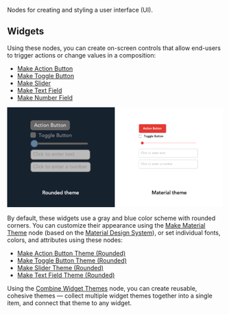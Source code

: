 Nodes for creating and styling a user interface (UI).

## Widgets
Using these nodes, you can create on-screen controls that allow end-users to trigger actions or change values in a composition:

   - [Make Action Button](vuo-node://vuo.ui.make.button)
   - [Make Toggle Button](vuo-node://vuo.ui.make.toggle)
   - [Make Slider](vuo-node://vuo.ui.make.slider)
   - [Make Text Field](vuo-node://vuo.ui.make.text)
   - [Make Number Field](vuo-node://vuo.ui.make.number)

![](widgets.png)

By default, these widgets use a gray and blue color scheme with rounded corners.  You can customize their appearance using the [Make Material Theme](vuo-node://vuo.ui.make.theme.material) node (based on the [Material Design System](https://material.io/design/)), or set individual fonts, colors, and attributes using these nodes:

   - [Make Action Button Theme (Rounded)](vuo-node://vuo.ui.make.theme.button.rounded2)
   - [Make Toggle Button Theme (Rounded)](vuo-node://vuo.ui.make.theme.toggle.rounded)
   - [Make Slider Theme (Rounded)](vuo-node://vuo.ui.make.theme.slider.rounded)
   - [Make Text Field Theme (Rounded)](vuo-node://vuo.ui.make.theme.text.rounded)

Using the [Combine Widget Themes](vuo-node://vuo.ui.theme.combine) node, you can create reusable, cohesive themes — collect multiple widget themes together into a single item, and connect that theme to any widget.
